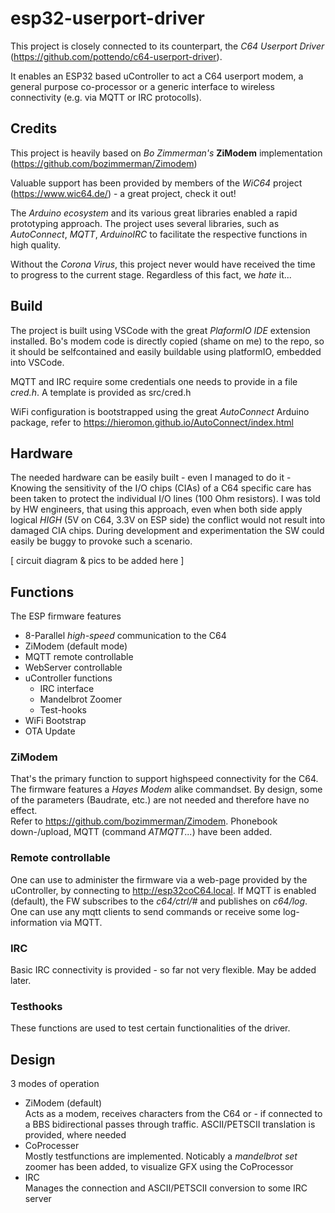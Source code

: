 # esp32-userport-driver

This project is closely connected to its counterpart, the *C64 Userport Driver* (https://github.com/pottendo/c64-userport-driver).

It enables an ESP32 based uController to act a C64 userport modem, a general purpose co-processor or a generic interface to wireless connectivity (e.g. via MQTT or IRC protocolls).

## Credits
This project is heavily based on *Bo Zimmerman's* **ZiModem** implementation (https://github.com/bozimmerman/Zimodem)

Valuable support has been provided by members of the *WiC64* project (https://www.wic64.de/) - a great project, check it out!

The *Arduino ecosystem* and its various great libraries enabled a rapid prototyping approach. The project uses several libraries, such as *AutoConnect*, *MQTT*, *ArduinoIRC* to facilitate the respective functions in high quality.

Without the *Corona Virus*, this project never would have received the time to progress to the current stage. Regardless of this fact, we *hate* it... 

## Build
The project is built using VSCode with the great *PlaformIO IDE* extension installed.
Bo's modem code is directly copied (shame on me) to the repo, so it should be selfcontained and easily buildable using platformIO, embedded into VSCode.

MQTT and IRC require some credentials one needs to provide in a file *cred.h*. A template is provided as src/cred.h

WiFi configuration is bootstrapped using the great *AutoConnect* Arduino package, refer to https://hieromon.github.io/AutoConnect/index.html

## Hardware
The needed hardware can be easily built - even I managed to do it - Knowing the sensitivity of the I/O chips (CIAs) of a C64 specific care has been taken to protect the individual I/O lines (100 Ohm resistors). 
I was told by HW engineers, that using this approach, even when both side apply logical *HIGH* (5V on C64, 3.3V on ESP side) the conflict would not result into damaged CIA chips. 
During development and experimentation the SW could easily be buggy to provoke such a scenario.

[ circuit diagram & pics to be added here ]

## Functions
The ESP firmware features
- 8-Parallel *high-speed* communication to the C64
- ZiModem (default mode)
- MQTT remote controllable
- WebServer controllable
- uController functions
  - IRC interface
  - Mandelbrot Zoomer
  - Test-hooks
- WiFi Bootstrap
- OTA Update

### ZiModem
That's the primary function to support highspeed connectivity for the C64. The firmware features a *Hayes Modem* alike commandset. By design, some of the parameters (Baudrate, etc.) are not needed and therefore have no effect.<br>
Refer to https://github.com/bozimmerman/Zimodem.
Phonebook down-/upload, MQTT (command *ATMQTT...*) have been added.

### Remote controllable
One can use to administer the firmware via a web-page provided by the uController, by connecting to http://esp32coC64.local.
If MQTT is enabled (default), the FW subscribes to the *c64/ctrl/#* and publishes on *c64/log*. One can use any mqtt clients to send commands or receive some log-information via MQTT.

### IRC
Basic IRC connectivity is provided - so far not very flexible. May be added later.

### Testhooks
These functions are used to test certain functionalities of the driver.

## Design
3 modes of operation
- ZiModem (default)<br>
  Acts as a modem, receives characters from the C64 or - if connected to a BBS bidirectional passes through traffic. ASCII/PETSCII translation is provided, where needed
- CoProcesser<br>
  Mostly testfunctions are implemented. Noticably a *mandelbrot set* zoomer has been added, to visualize GFX using the CoProcessor
- IRC<br>
  Manages the connection and ASCII/PETSCII conversion to some IRC server

